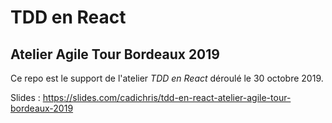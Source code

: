 # TDD en React
## Atelier Agile Tour Bordeaux 2019

Ce repo est le support de l'atelier _TDD en React_ déroulé le 30 octobre 2019.  

Slides : https://slides.com/cadichris/tdd-en-react-atelier-agile-tour-bordeaux-2019